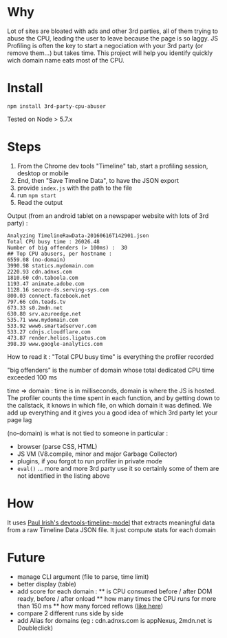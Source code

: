 Why
====

Lot of sites are bloated with ads and other 3rd parties, all of them trying to abuse the CPU, leading the user to leave because the page is so laggy. JS Profiling is often the key to start a negociation with your 3rd party (or remove them…) but takes time. This project will help you identify quickly wich domain name eats most of the CPU.

Install
===

``npm install 3rd-party-cpu-abuser``

Tested on Node > 5.7.x

Steps
===

1. From the Chrome dev tools "Timeline" tab, start a profiling session, desktop or mobile
2. End, then "Save Timeline Data", to have the JSON export
3. provide ``index.js`` with the path to the file
4. run ``npm start``
5. Read the output

Output (from an android tablet on a newspaper website with lots of 3rd party) :

```
Analyzing TimelineRawData-20160616T142901.json
Total CPU busy time : 26026.48
Number of big offenders (> 100ms) :  30
## Top CPU abusers, per hostname :
6559.08 (no-domain)
3990.98 statics.mydomain.com
2220.93 cdn.adnxs.com
1810.60 cdn.taboola.com
1193.47 animate.adobe.com
1128.16 secure-ds.serving-sys.com
800.03 connect.facebook.net
797.66 cdn.teads.tv
673.33 s0.2mdn.net
630.80 srv.azureedge.net
535.71 www.mydomain.com
533.92 www6.smartadserver.com
533.27 cdnjs.cloudflare.com
473.87 render.helios.ligatus.com
398.39 www.google-analytics.com
```


How to read it :
"Total CPU busy time" is everything the profiler recorded

"big offenders" is the number of domain whose total dedicated CPU time exceeded 100 ms

time => domain : time is in milliseconds, domain is where the JS is hosted. The profiler counts the time spent in each function, and by getting down to the callstack, it knows in which file, on which domain it was defined. We add up everything and it gives you a good idea of which 3rd party let your page lag

(no-domain) is what is not tied to someone in particular :
* browser (parse CSS, HTML)
* JS VM (V8.compile, minor and major Garbage Collector)
* plugins, if you forgot to run profiler in private mode
* ``eval()`` … more and more 3rd party use it so certainly some of them are not identified in the listing above

How
===

It uses [Paul Irish's devtools-timeline-model](https://github.com/paulirish/devtools-timeline-model) that extracts meaningful data from a raw Timeline Data JSON file.
It just compute stats for each domain


Future
===

* manage CLI argument (file to parse, time limit)
* better display (table)
* add score for each domain :
** is CPU consumed before / after DOM ready, before / after onload
** how many times the CPU runs for more than 150 ms
** how many forced reflows ([like here](https://github.com/paulirish/automated-chrome-profiling/blob/master/test-for-layout-thrashing.js))
* compare 2 different runs side by side
* add Alias for domains (eg : cdn.adnxs.com is appNexus, 2mdn.net is Doubleclick)
